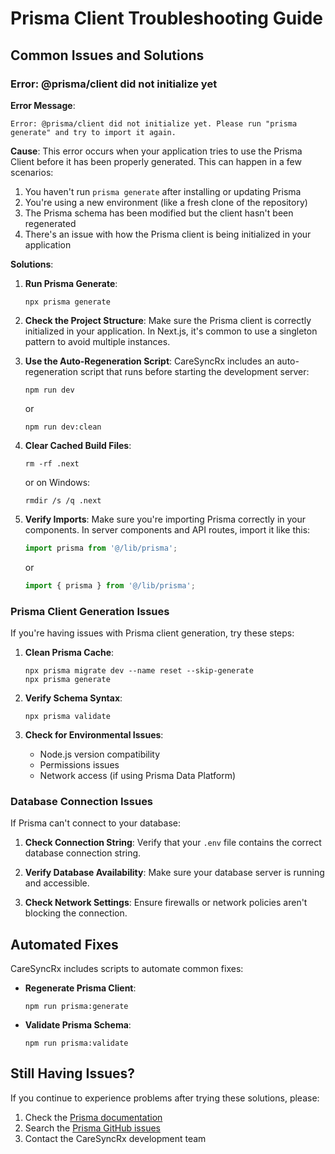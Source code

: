 # Prisma Client Troubleshooting Guide

## Common Issues and Solutions

### Error: @prisma/client did not initialize yet

**Error Message**:
```
Error: @prisma/client did not initialize yet. Please run "prisma generate" and try to import it again.
```

**Cause**:
This error occurs when your application tries to use the Prisma Client before it has been properly generated. This can happen in a few scenarios:

1. You haven't run `prisma generate` after installing or updating Prisma
2. You're using a new environment (like a fresh clone of the repository)
3. The Prisma schema has been modified but the client hasn't been regenerated
4. There's an issue with how the Prisma client is being initialized in your application

**Solutions**:

1. **Run Prisma Generate**:
   ```
   npx prisma generate
   ```

2. **Check the Project Structure**:
   Make sure the Prisma client is correctly initialized in your application. In Next.js, it's common to use a singleton pattern to avoid multiple instances.

3. **Use the Auto-Regeneration Script**:
   CareSyncRx includes an auto-regeneration script that runs before starting the development server:
   ```
   npm run dev
   ```
   or
   ```
   npm run dev:clean
   ```

4. **Clear Cached Build Files**:
   ```
   rm -rf .next
   ```
   or on Windows:
   ```
   rmdir /s /q .next
   ```

5. **Verify Imports**:
   Make sure you're importing Prisma correctly in your components. In server components and API routes, import it like this:
   ```typescript
   import prisma from '@/lib/prisma';
   ```
   or
   ```typescript
   import { prisma } from '@/lib/prisma';
   ```

### Prisma Client Generation Issues

If you're having issues with Prisma client generation, try these steps:

1. **Clean Prisma Cache**:
   ```
   npx prisma migrate dev --name reset --skip-generate
   npx prisma generate
   ```

2. **Verify Schema Syntax**:
   ```
   npx prisma validate
   ```

3. **Check for Environmental Issues**:
   - Node.js version compatibility
   - Permissions issues
   - Network access (if using Prisma Data Platform)

### Database Connection Issues

If Prisma can't connect to your database:

1. **Check Connection String**:
   Verify that your `.env` file contains the correct database connection string.

2. **Verify Database Availability**:
   Make sure your database server is running and accessible.

3. **Check Network Settings**:
   Ensure firewalls or network policies aren't blocking the connection.

## Automated Fixes

CareSyncRx includes scripts to automate common fixes:

- **Regenerate Prisma Client**:
  ```
  npm run prisma:generate
  ```

- **Validate Prisma Schema**:
  ```
  npm run prisma:validate
  ```

## Still Having Issues?

If you continue to experience problems after trying these solutions, please:

1. Check the [Prisma documentation](https://www.prisma.io/docs)
2. Search the [Prisma GitHub issues](https://github.com/prisma/prisma/issues)
3. Contact the CareSyncRx development team
